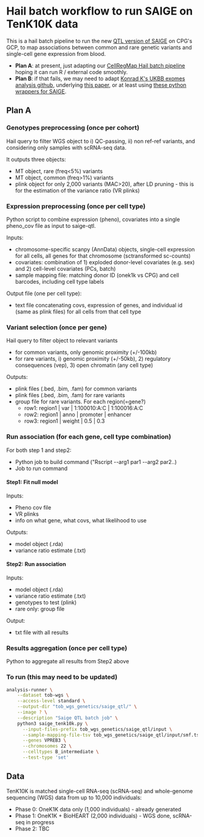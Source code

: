 # Hail batch workflow to run SAIGE on TenK10K data

This is a hail batch pipeline to run the new [QTL version of SAIGE](https://github.com/weizhou0/qtl) on CPG's GCP, to map associations between common and rare genetic variants and single-cell gene expression from blood.

* **Plan A**: at present, just adapting our [CellRegMap Hail batch pipeline](https://github.com/populationgenomics/cellregmap-pipeline/blob/main/batch.py) hoping it can run R / external code smoothly.
* **Plan B**: if that fails, we may need to adapt [Konrad K's UKBB exomes analysis github](https://github.com/Nealelab/ukb_exomes), underlying [this paper](https://www.sciencedirect.com/science/article/pii/S2666979X22001100), or at least using [these python wrappers for SAIGE](https://github.com/Nealelab/ukb_common/blob/master/utils/saige_pipeline.py).

## Plan A

### Genotypes preprocessing (once per cohort)

Hail query to filter WGS object to i) QC-passing, ii) non ref-ref variants, and considering only samples with scRNA-seq data.

It outputs three objects:

* MT object, rare (freq<5%) variants
* MT object, common (freq>1%) variants
* plink object for only 2,000 variants (MAC>20), after LD pruning - this is for the estimation of the variance ratio (VR plinks)

<!-- # skip for now - unrelated individuals
* SAIGE R script to create sparse GRM
  * just once for all individuals, all variants after LD-pruning, and MAF>1% -->

### Expression preprocessing (once per cell type)

Python script to combine expression (pheno), covariates into a single pheno_cov file as input to saige-qtl.

Inputs:

* chromosome-specific scanpy (AnnData) objects, single-cell expression for all cells, all genes for that chromosome (sctransformed sc-counts)
* covariates: combination of 1) exploded donor-level covariates (e.g. sex) and 2) cell-level covariates (PCs, batch)
* sample mapping file: matching donor ID (onek1k vs CPG) and cell barcodes, including cell type labels

Output file (one per cell type):

* text file concatenating covs, expression of genes, and individual id (same as plink files) for all cells from that cell type

### Variant selection (once per gene)

Hail query to filter object to relevant variants

* for common variants, only genomic proximity (+/-100kb)
* for rare variants, i) genomic proximity (+/-50kb), 2) regulatory consequences (vep), 3) open chromatin (any cell type)

Outputs:

* plink files (.bed, .bim, .fam) for common variants
* plink files (.bed, .bim, .fam) for rare variants
* group file for rare variants. For each region(=gene?)
  * row1: region1 | var    | 1:100010:A:C | 1:100016:A:C
  * row2: region1 | anno   | promoter     | enhancer
  * row3: region1 | weight | 0.5          | 0.3

### Run association (for each gene, cell type combination)

For both step 1 and step2:

  * Python job to build command ("Rscript --arg1 par1 --arg2 par2..)
  * Job to run command

#### Step1: Fit null model

Inputs:

* Pheno cov file
* VR plinks
* info on what gene, what covs, what likelihood to use

Outputs:

* model object (.rda)
* variance ratio estimate (.txt)

#### Step2: Run association

Inputs:

* model object (.rda)
* variance ratio estimate (.txt)
* genotypes to test (plink)
* rare only: group file

Output:

* txt file with all results

### Results aggregation (once per cell type)

Python to aggregate all results from Step2 above

### To run (this may need to be updated)

```bash
analysis-runner \
    --dataset tob-wgs \
    --access-level standard \
    --output-dir "tob_wgs_genetics/saige_qtl/" \
    --image ? \
    --description "Saige QTL batch job" \
    python3 saige_tenk10k.py \
      --input-files-prefix tob_wgs_genetics/saige_qtl/input \
      --sample-mapping-file-tsv tob_wgs_genetics/saige_qtl/input/smf.tsv \
      --genes VPREB3 \
      --chromosomes 22 \
      --celltypes B_intermediate \
      --test-type 'set'
```

## Data

TenK10K is matched single-cell RNA-seq (scRNA-seq) and whole-genome sequencing (WGS) data from up to 10,000 individuals:

* Phase 0: OneK1K data only (1,000 individuals) - already generated
* Phase 1: OneK1K + BioHEART (2,000 individuals) - WGS done, scRNA-seq in progress
* Phase 2: TBC
